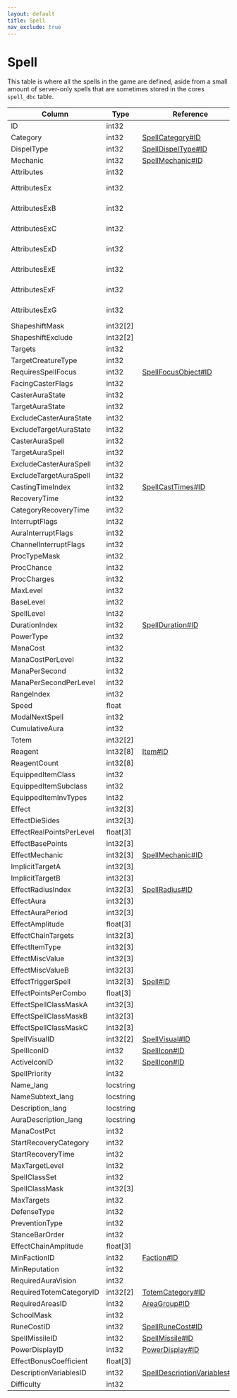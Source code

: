 ```yaml
---
layout: default
title: Spell
nav_exclude: true
---
```

# Spell
This table is where all the spells in the game are defined, aside from a small amount of server-only spells that are sometimes stored in the cores `spell_dbc` table.


| Column | Type | Reference | Comment |
|--------|------|-----------|---------|
|ID|int32|||
|Category|int32|[SpellCategory#ID](SpellCategory)||
|DispelType|int32|[SpellDispelType#ID](SpellDispelType)||
|Mechanic|int32|[SpellMechanic#ID](SpellMechanic)||
|Attributes|int32|||
|AttributesEx|int32|| See [AttributesEx](https://wowdev.wiki/Spell.dbc/AttributesEx)|
|AttributesExB|int32|| See [AttributesExB](https://wowdev.wiki/Spell.dbc/AttributesExB)|
|AttributesExC|int32|| See [AttributesExC](https://wowdev.wiki/Spell.dbc/AttributesExC)|
|AttributesExD|int32|| See [AttributesExD](https://wowdev.wiki/Spell.dbc/AttributesExD)|
|AttributesExE|int32|| See [AttributesExE](https://wowdev.wiki/Spell.dbc/AttributesExE)|
|AttributesExF|int32|| See [AttributesExF](https://wowdev.wiki/Spell.dbc/AttributesExF)|
|AttributesExG|int32|| See [AttributesExG](https://wowdev.wiki/Spell.dbc/AttributesExG)|
|ShapeshiftMask|int32[2]|||
|ShapeshiftExclude|int32[2]|||
|Targets|int32|||
|TargetCreatureType|int32|||
|RequiresSpellFocus|int32|[SpellFocusObject#ID](SpellFocusObject)||
|FacingCasterFlags|int32|||
|CasterAuraState|int32|||
|TargetAuraState|int32|||
|ExcludeCasterAuraState|int32|||
|ExcludeTargetAuraState|int32|||
|CasterAuraSpell|int32|||
|TargetAuraSpell|int32|||
|ExcludeCasterAuraSpell|int32|||
|ExcludeTargetAuraSpell|int32|||
|CastingTimeIndex|int32|[SpellCastTimes#ID](SpellCastTimes)||
|RecoveryTime|int32|||
|CategoryRecoveryTime|int32|||
|InterruptFlags|int32|||
|AuraInterruptFlags|int32|||
|ChannelInterruptFlags|int32|||
|ProcTypeMask|int32|||
|ProcChance|int32|||
|ProcCharges|int32|||
|MaxLevel|int32|||
|BaseLevel|int32|||
|SpellLevel|int32|||
|DurationIndex|int32|[SpellDuration#ID](SpellDuration)||
|PowerType|int32|||
|ManaCost|int32|||
|ManaCostPerLevel|int32|||
|ManaPerSecond|int32|||
|ManaPerSecondPerLevel|int32|||
|RangeIndex|int32|||
|Speed|float|||
|ModalNextSpell|int32|||
|CumulativeAura|int32|||
|Totem|int32[2]|||
|Reagent|int32[8]|[Item#ID](Item)||
|ReagentCount|int32[8]|||
|EquippedItemClass|int32|||
|EquippedItemSubclass|int32|||
|EquippedItemInvTypes|int32|||
|Effect|int32[3]|||
|EffectDieSides|int32[3]|||
|EffectRealPointsPerLevel|float[3]|||
|EffectBasePoints|int32[3]|||
|EffectMechanic|int32[3]|[SpellMechanic#ID](SpellMechanic)||
|ImplicitTargetA|int32[3]|||
|ImplicitTargetB|int32[3]|||
|EffectRadiusIndex|int32[3]|[SpellRadius#ID](SpellRadius)||
|EffectAura|int32[3]|||
|EffectAuraPeriod|int32[3]|||
|EffectAmplitude|float[3]|||
|EffectChainTargets|int32[3]|||
|EffectItemType|int32[3]|||
|EffectMiscValue|int32[3]|||
|EffectMiscValueB|int32[3]|||
|EffectTriggerSpell|int32[3]|[Spell#ID](Spell)||
|EffectPointsPerCombo|float[3]|||
|EffectSpellClassMaskA|int32[3]|||
|EffectSpellClassMaskB|int32[3]|||
|EffectSpellClassMaskC|int32[3]|||
|SpellVisualID|int32[2]|[SpellVisual#ID](SpellVisual)||
|SpellIconID|int32|[SpellIcon#ID](SpellIcon)||
|ActiveIconID|int32|[SpellIcon#ID](SpellIcon)||
|SpellPriority|int32|||
|Name_lang|locstring|||
|NameSubtext_lang|locstring|||
|Description_lang|locstring|||
|AuraDescription_lang|locstring|||
|ManaCostPct|int32|||
|StartRecoveryCategory|int32|||
|StartRecoveryTime|int32|||
|MaxTargetLevel|int32|||
|SpellClassSet|int32|||
|SpellClassMask|int32[3]|||
|MaxTargets|int32|||
|DefenseType|int32|||
|PreventionType|int32|||
|StanceBarOrder|int32|||
|EffectChainAmplitude|float[3]|||
|MinFactionID|int32|[Faction#ID](Faction)||
|MinReputation|int32|||
|RequiredAuraVision|int32|||
|RequiredTotemCategoryID|int32[2]|[TotemCategory#ID](TotemCategory)||
|RequiredAreasID|int32|[AreaGroup#ID](AreaGroup)||
|SchoolMask|int32|||
|RuneCostID|int32|[SpellRuneCost#ID](SpellRuneCost)||
|SpellMissileID|int32|[SpellMissile#ID](SpellMissile)||
|PowerDisplayID|int32|[PowerDisplay#ID](PowerDisplay)||
|EffectBonusCoefficient|float[3]|||
|DescriptionVariablesID|int32|[SpellDescriptionVariables#ID](SpellDescriptionVariables)||
|Difficulty|int32|||
